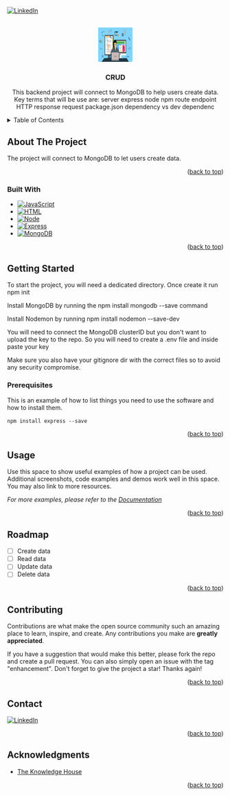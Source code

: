 <!-- Improved compatibility of back to top link: See: https://github.com/othneildrew/Best-README-Template/pull/73 -->
<a name="readme-top"></a>

<!-- PROJECT SHIELDS -->
<!--
*** I'm using markdown "reference style" links for readability.
*** Reference links are enclosed in brackets [ ] instead of parentheses ( ).
*** See the bottom of this document for the declaration of the reference variables
*** for contributors-url, forks-url, etc. This is an optional, concise syntax you may use.
*** https://www.markdownguide.org/basic-syntax/#reference-style-links
-->
[![LinkedIn][linkedin-shield]][linkedin-url]



<!-- PROJECT LOGO -->
<br />
<div align="center">
  <a href="https://github.com/dayofthetech">
    <img src="/assets/backendcoding.jpg" alt="Logo" width="80" height="80">
  </a>

<h3 align="center">CRUD</h3>

  <p align="center">
    This backend project will connect to MongoDB to help users create data. Key terms that will be use are:
        server
        express
        node
        npm
        route
        endpoint
        HTTP
        response
        request
        package.json
        dependency vs dev dependenc
    <br />
</div>



<!-- TABLE OF CONTENTS -->
<details>
  <summary>Table of Contents</summary>
  <ol>
    <li>
      <a href="#about-the-project">About The Project</a>
      <ul>
        <li><a href="#built-with">Built With</a></li>
      </ul>
    </li>
    <li>
      <a href="#getting-started">Getting Started</a>
      <ul>
        <li><a href="#prerequisites">Prerequisites</a></li>
        <li><a href="#installation">Installation</a></li>
      </ul>
    </li>
    <li><a href="#usage">Usage</a></li>
    <li><a href="#roadmap">Roadmap</a></li>
    <li><a href="#contributing">Contributing</a></li>
    <li><a href="#contact">Contact</a></li>
    <li><a href="#acknowledgments">Acknowledgments</a></li>
  </ol>
</details>



<!-- ABOUT THE PROJECT -->
## About The Project


The project will connect to MongoDB to let users create data.

<p align="right">(<a href="#readme-top">back to top</a>)</p>



### Built With

* [![JavaScript][Javascript.io]][Javascript-url]
* [![HTML][HTML.io]][HTML-url]
* [![Node][Node.io]][Node-url]
* [![Express][Express.io]][Express-url]
* [![MongoDB][MongoDB.io]][MongoDB-url]

<p align="right">(<a href="#readme-top">back to top</a>)</p>



<!-- GETTING STARTED -->
## Getting Started

To start the project, you will need a dedicated directory. Once create it run
npm init

Install MongoDB by running the npm install mongodb --save command

Install Nodemon by running npm install nodemon --save-dev

You will need to connect the MongoDB clusterID but you don't want to upload the key to the repo.
So you will need to create a .env file and inside paste your key

Make sure you also have your gitignore dir with the correct files so to avoid any security compromise.


### Prerequisites

This is an example of how to list things you need to use the software and how to install them.

  ```
  npm install express --save
  ```


<p align="right">(<a href="#readme-top">back to top</a>)</p>



<!-- USAGE EXAMPLES -->
## Usage

Use this space to show useful examples of how a project can be used. Additional screenshots, code examples and demos work well in this space. You may also link to more resources.

_For more examples, please refer to the [Documentation](https://example.com)_

<p align="right">(<a href="#readme-top">back to top</a>)</p>



<!-- ROADMAP -->
## Roadmap

- [ ] Create data
- [ ] Read data
- [ ] Update data
- [ ] Delete data

<p align="right">(<a href="#readme-top">back to top</a>)</p>



<!-- CONTRIBUTING -->
## Contributing

Contributions are what make the open source community such an amazing place to learn, inspire, and create. Any contributions you make are **greatly appreciated**.

If you have a suggestion that would make this better, please fork the repo and create a pull request. You can also simply open an issue with the tag "enhancement".
Don't forget to give the project a star! Thanks again!



<p align="right">(<a href="#readme-top">back to top</a>)</p>


<!-- CONTACT -->
## Contact

[![LinkedIn][linkedin-shield]][linkedin-url]

<p align="right">(<a href="#readme-top">back to top</a>)</p>



<!-- ACKNOWLEDGMENTS -->
## Acknowledgments

* [The Knowledge House](https://www.linkedin.com/school/theknowledgehouse/)

<p align="right">(<a href="#readme-top">back to top</a>)</p>



<!-- MARKDOWN LINKS & IMAGES -->
<!-- https://www.markdownguide.org/basic-syntax/#reference-style-links -->
[linkedin-shield]: https://img.shields.io/badge/-LinkedIn-black.svg?style=for-the-badge&logo=linkedin&colorB=555
[linkedin-url]: https://www.linkedin.com/in/albertoreyes2021/
[Javascript.io]:https://img.shields.io/badge/logo-javascript-blue?logo=javascript
[Javascript-url]: https://developer.mozilla.org/en-US/docs/Web/JavaScript

[HTML.io]:https://img.shields.io/badge/HTML-239120?style=for-the-badge&logo=html5&logoColor=white
[HTML-url]:https://developer.mozilla.org/en-US/docs/Web/HTML

[Node.io]:https://img.shields.io/badge/Node.js-43853D?style=for-the-badge&logo=node.js&logoColor=white
[Node-url]:https://nodejs.org/en/learn/getting-started/introduction-to-nodejs

[Express.io]:https://img.shields.io/badge/Express.js-404D59?style=for-the-badge
[Express-url]:https://expressjs.com/

[MongoDB.io]:https://img.shields.io/badge/MongoDB-4EA94B?style=for-the-badge&logo=mongodb&logoColor=white
[MongoDB-url]:https://www.mongodb.com/docs/
